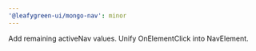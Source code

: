 ```yaml
---
'@leafygreen-ui/mongo-nav': minor
---
```


Add remaining activeNav values. Unify OnElementClick into NavElement.
